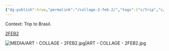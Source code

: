 ```yaml
---
{"dg-publish":true,"permalink":"/collage-2-feb-2/","tags":["c/trip","c/place/brasil","c/airplane","c/cup","c/chair","c/lamp","c/colour-bw","c/bridge","collage/year-2022","c/exhibition","collage/series/self"],"created":"2024-06-28T12:56:50.000-04:00","updated":"2025-09-10T08:56:32.970-04:00"}
---
```



Context: Trip to Brasil.

[2FEB2](https://www.instagram.com/p/CbI6uNju8th/)

![MEDIA/ART - COLLAGE - 2FEB2.jpg|ART - COLLAGE - 2FEB2.jpg](/img/user/MEDIA/ART%20-%20COLLAGE%20-%202FEB2.jpg)
